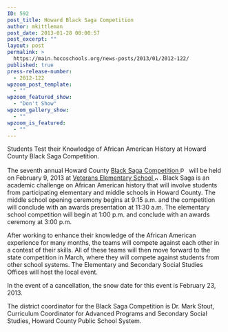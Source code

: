 ```yaml
---
ID: 592
post_title: Howard Black Saga Competition
author: mkittleman
post_date: 2013-01-28 00:00:57
post_excerpt: ""
layout: post
permalink: >
  https://main.hocoschools.org/news-posts/2013/01/2012-122/
published: true
press-release-number:
  - 2012-122
wpzoom_post_template:
  - ""
wpzoom_featured_show:
  - "Don't Show"
wpzoom_gallery_show:
  - ""
wpzoom_is_featured:
  - ""
---
```

Students Test their Knowledge of African American History at Howard County Black Saga Competition.

The seventh annual Howard County <a href="http://www.hcpss.org/news/bs_eventsched.pdf">Black Saga Competition </a><img alt="pdf doc icon" src="http://www.hcpss.org/images/bullet-pdf.gif" width="16" height="16" align="bottom" border="0" /> will be held on February 9, 2013 at <a href="http://maps.google.com/maps?f=q&amp;hl=en&amp;q=4355+Montgomery+Road,+Ellicott+City,+MD+21043&amp;sll=37.0625,-95.677068&amp;sspn=82.167262,90.175781&amp;layer=&amp;ie=UTF8&amp;z=16&amp;om=1&amp;iwloc=addr" target="_blank">Veterans Elementary School <img alt="new webpage icon" src="http://www.hcpss.org/images/new_webpage.gif" width="11" height="10" align="bottom" border="0" /></a>. Black Saga is an academic challenge on African American history that will involve students from participating elementary and middle schools in Howard County. The middle school opening ceremony begins at 9:15 a.m. and the competition will conclude with an awards presentation at 11:30 a.m. The elementary school competition will begin at 1:00 p.m. and conclude with an awards ceremony at 3:00 p.m.

After working to enhance their knowledge of the African American experience for many months, the teams will compete against each other in a contest of their skills. All of these teams will then move forward to the state competition in March, where they will compete against students from other school systems. The Elementary and Secondary Social Studies Offices will host the local event.

In the event of a cancellation, the snow date for this event is February 23, 2013.

The district coordinator for the Black Saga Competition is Dr. Mark Stout, Curriculum Coordinator for Advanced Programs and Secondary Social Studies, Howard County Public School System.